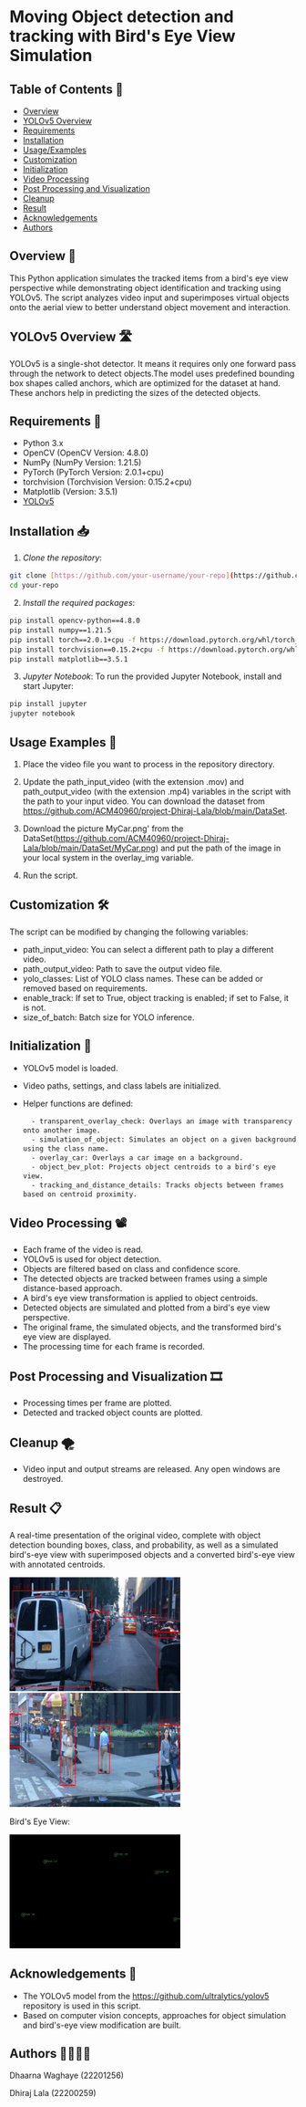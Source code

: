# Moving Object detection and tracking with Bird's Eye View Simulation

## Table of Contents 📑

- [Overview](#overview-)
- [YOLOv5 Overview](#yolov5-overview-)
- [Requirements](#requirements-)
- [Installation](#installation-)
- [Usage/Examples](#usage-examples-)
- [Customization](#customization-)
- [Initialization](#initialization-)
- [Video Processing](#video-processing-)
- [Post Processing and Visualization](#post-processing-and-visualization-)
- [Cleanup](#cleanup-)
- [Result](#result-)
- [Acknowledgements](#acknowledgements-)
- [Authors](#authors-)


## Overview 🎯

This Python application simulates the tracked items from a bird's eye view perspective while demonstrating object identification and tracking using YOLOv5. The script analyzes video input and superimposes virtual objects onto the aerial view to better understand object movement and interaction.

## YOLOv5 Overview 🛣️

YOLOv5 is a single-shot detector. It means it requires only one forward pass through the network to detect objects.The model uses predefined bounding box shapes called anchors, which are optimized for the dataset at hand. These anchors help in predicting the sizes of the detected objects.

## Requirements 💽

- Python 3.x
- OpenCV (OpenCV Version: 4.8.0)
- NumPy (NumPy Version: 1.21.5)
- PyTorch (PyTorch Version: 2.0.1+cpu)
- torchvision (Torchvision Version: 0.15.2+cpu)
- Matplotlib (Version: 3.5.1)
- [YOLOv5](https://github.com/ultralytics/yolov5)


## Installation 📥

1. *Clone the repository*:

```bash
git clone [https://github.com/your-username/your-repo](https://github.com/ACM40960/project-Dhiraj-Lala).git
cd your-repo
```


2. *Install the required packages*:

```bash
pip install opencv-python==4.8.0
pip install numpy==1.21.5
pip install torch==2.0.1+cpu -f https://download.pytorch.org/whl/torch_stable.html
pip install torchvision==0.15.2+cpu -f https://download.pytorch.org/whl/torch_stable.html
pip install matplotlib==3.5.1
```


3. *Jupyter Notebook*: To run the provided Jupyter Notebook, install and start Jupyter:

```bash
pip install jupyter
jupyter notebook
```


## Usage Examples 🚀

1. Place the video file you want to process in the repository directory.

2. Update the path_input_video (with the extension .mov) and path_output_video (with the extension .mp4) variables in the script with the path to your input video. You can download the dataset from https://github.com/ACM40960/project-Dhiraj-Lala/blob/main/DataSet.
   
3. Download the picture MyCar.png' from the DataSet(https://github.com/ACM40960/project-Dhiraj-Lala/blob/main/DataSet/MyCar.png) and put the path of the image in your local system in the overlay_img variable.

4. Run the script.

## Customization 🛠️

The script can be modified by changing the following variables:

- path_input_video: You can select a different path to play a different video.
- path_output_video: Path to save the output video file.
- yolo_classes: List of YOLO class names. These can be added or removed based on requirements.
- enable_track: If set to True, object tracking is enabled; if set to False, it is not.
- size_of_batch: Batch size for YOLO inference.

## Initialization 👾

- YOLOv5 model is loaded.
- Video paths, settings, and class labels are initialized.
- Helper functions are defined:
  
        - transparent_overlay_check: Overlays an image with transparency onto another image.
        - simulation_of_object: Simulates an object on a given background using the class name.
        - overlay_car: Overlays a car image on a background.
        - object_bev_plot: Projects object centroids to a bird's eye view.
        - tracking_and_distance_details: Tracks objects between frames based on centroid proximity.

## Video Processing 📽️

- Each frame of the video is read.
- YOLOv5 is used for object detection.
- Objects are filtered based on class and confidence score.
- The detected objects are tracked between frames using a simple distance-based approach.
- A bird's eye view transformation is applied to object centroids.
- Detected objects are simulated and plotted from a bird's eye view perspective.
- The original frame, the simulated objects, and the transformed bird's eye view are displayed.
- The processing time for each frame is recorded.

## Post Processing and Visualization 🎞️

- Processing times per frame are plotted.
- Detected and tracked object counts are plotted.

## Cleanup 🌪️

- Video input and output streams are released. Any open windows are destroyed.

## Result 📋

A real-time presentation of the original video, complete with object detection bounding boxes, class, and probability, as well as a simulated bird's-eye view with superimposed objects and a converted bird's-eye view with annotated centroids.


<img width="300" height="200" alt="Screenshot 2023-08-17 123651" src="https://github.com/ACM40960/project-Dhiraj-Lala/blob/main/Vehice%20Detection.jpeg">


<img src="https://github.com/ACM40960/project-Dhiraj-Lala/blob/main/Person%20Detection.jpeg" width="300" height="200">

Bird's Eye View:

<img src="https://github.com/ACM40960/project-Dhiraj-Lala/blob/main/Bird's%20Eye%20View.jpeg" width="300" height="200">


## Acknowledgements 📝

- The YOLOv5 model from the https://github.com/ultralytics/yolov5 repository is used in this script. 
- Based on computer vision concepts, approaches for object simulation and bird's-eye view modification are built.

## Authors 👩‍💻👨‍💻

Dhaarna Waghaye (22201256)

Dhiraj Lala (22200259)
